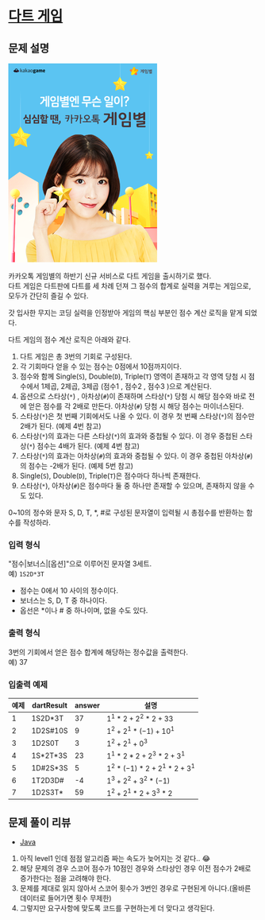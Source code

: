# [다트 게임](https://programmers.co.kr/learn/courses/30/lessons/17682)

## 문제 설명

![image](./images/image.png)

카카오톡 게임별의 하반기 신규 서비스로 다트 게임을 출시하기로 했다.  
다트 게임은 다트판에 다트를 세 차례 던져 그 점수의 합계로 실력을 겨루는 게임으로, 모두가 간단히 즐길 수 있다.

갓 입사한 무지는 코딩 실력을 인정받아 게임의 핵심 부분인 점수 계산 로직을 맡게 되었다.

다트 게임의 점수 계산 로직은 아래와 같다.

1. 다트 게임은 총 3번의 기회로 구성된다.
2. 각 기회마다 얻을 수 있는 점수는 0점에서 10점까지이다.
3. 점수와 함께 Single(`S`), Double(`D`), Triple(`T`) 영역이 존재하고 각 영역 당첨 시 점수에서 1제곱, 2제곱, 3제곱 (점수1 , 점수2 , 점수3 )으로 계산된다.
4. 옵션으로 스타상(`*`) , 아차상(`#`)이 존재하며 스타상(`*`) 당첨 시 해당 점수와 바로 전에 얻은 점수를 각 2배로 만든다. 아차상(`#`) 당첨 시 해당 점수는 마이너스된다.
5. 스타상(`*`)은 첫 번째 기회에서도 나올 수 있다. 이 경우 첫 번째 스타상(`*`)의 점수만 2배가 된다. (예제 4번 참고)
6. 스타상(`*`)의 효과는 다른 스타상(`*`)의 효과와 중첩될 수 있다. 이 경우 중첩된 스타상(`*`) 점수는 4배가 된다. (예제 4번 참고)
7. 스타상(`*`)의 효과는 아차상(`#`)의 효과와 중첩될 수 있다. 이 경우 중첩된 아차상(`#`)의 점수는 -2배가 된다. (예제 5번 참고)
8. Single(`S`), Double(`D`), Triple(`T`)은 점수마다 하나씩 존재한다.
9. 스타상(`*`), 아차상(`#`)은 점수마다 둘 중 하나만 존재할 수 있으며, 존재하지 않을 수도 있다.

0~10의 정수와 문자 S, D, T, *, #로 구성된 문자열이 입력될 시 총점수를 반환하는 함수를 작성하라.

### 입력 형식
"점수|보너스|[옵션]"으로 이루어진 문자열 3세트.  
예) `1S2D*3T`

- 점수는 0에서 10 사이의 정수이다.
- 보너스는 S, D, T 중 하나이다.
- 옵선은 *이나 # 중 하나이며, 없을 수도 있다.

### 출력 형식
3번의 기회에서 얻은 점수 합계에 해당하는 정수값을 출력한다.  
예) 37
### 입출력 예제
|예제|dartResult|answer|설명|
|---|---|---|---|
|1|1S2D\*3T|37|$1^1 * 2 + 2^2 * 2 + 33$|
|2|1D2S\#10S|9|$1^2 + 2^1 * (-1) + 10^1$|
|3|1D2S0T|3|$1^2 + 2^1 + 0^3$|
|4|1S\*2T\*3S|23|$1^1 * 2 * 2 + 2^3 * 2 + 3^1$|
|5|1D\#2S\*3S|5|$1^2 * (-1) * 2 + 2^1 * 2 + 3^1$|
|6|1T2D3D\#|-4|$1^3 + 2^2 + 3^2 * (-1)$|
|7|1D2S3T\*|59|$1^2 + 2^1 * 2 + 3^3 * 2$|

## 문제 풀이 리뷰
- [Java](./Solution.java)
1. 아직 level1 인데 점점 알고리즘 짜는 속도가 늦어지는 것 같다.. 😂
2. 해당 문제의 경우 스코어 점수가 10점인 경우와 스타상인 경우 이전 점수가 2배로 증가한다는 점을 고려해야 한다.
3. 문제를 제대로 읽지 않아서 스코어 횟수가 3번인 경우로 구현된게 아니다.(올바른 데이터로 들어가면 횟수 무제한)
4. 그렇지만 요구사항에 맞도록 코드를 구현하는게 더 맞다고 생각된다.